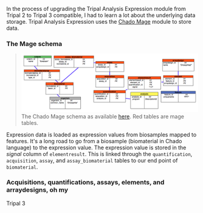 

In the process of upgrading the Tripal Analysis Expression module from Tripal 2 to Tripal 3 compatible, I had to learn a lot about the underlying data storage.  Tripal Analysis Expression uses the [Chado Mage](http://gmod.org/wiki/Chado_Mage_Module) module to store data.


### The Mage schema

>![The chado mage schema](assets/img/tripal/mage_schema.png)
>The Chado Mage schema as available [here](http://gmod.org/wiki/Chado_Mage_Module).  Red tables are mage tables.

Expression data is loaded as expression values from biosamples mapped to features.  It's a long road to go from a biosample (biomaterial in Chado language) to the expression value.  The expression value is stored in the *signal* column of `elementresult`.  This is linked through the `quantification`, `acquisition`,  `assay`, and `assay_biomaterial` tables to our end point of `biomaterial`.  


### Acquisitions, quantifications, assays, elements, and arraydesigns, oh my

Tripal 3


